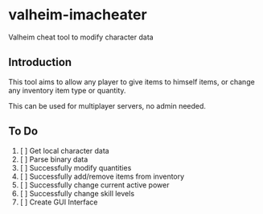 # valheim-imacheater
Valheim cheat tool to modify character data

## Introduction
This tool aims to allow any player to give items to himself items, or change any inventory item type or quantity.

This can be used for multiplayer servers, no admin needed.

## To Do
1. [ ] Get local character data
2. [ ] Parse binary data
1. [ ] Successfully modify quantities
1. [ ] Successfully add/remove items from inventory
1. [ ] Successfully change current active power
1. [ ] Successfully change skill levels
1. [ ] Create GUI Interface
